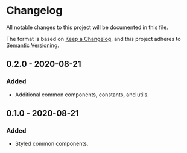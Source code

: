 # Changelog

All notable changes to this project will be documented in this file.

The format is based on [Keep a Changelog](https://keepachangelog.com/en/1.0.0/),
and this project adheres to [Semantic Versioning](https://semver.org/spec/v2.0.0.html).

## 0.2.0 - 2020-08-21

### Added

- Additional common components, constants, and utils.

## 0.1.0 - 2020-08-21

### Added

- Styled common components.
